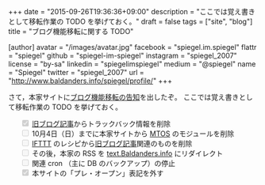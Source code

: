 +++
date = "2015-09-26T19:36:36+09:00"
description = "ここでは覚え書きとして移転作業の TODO を挙げておく。"
draft = false
tags = ["site", "blog"]
title = "ブログ機能移転に関する TODO"

[author]
  avatar = "/images/avatar.jpg"
  facebook = "spiegel.im.spiegel"
  flattr = "spiegel"
  github = "spiegel-im-spiegel"
  instagram = "spiegel_2007"
  license = "by-sa"
  linkedin = "spiegelimspiegel"
  medium = "@spiegel"
  name = "Spiegel"
  twitter = "spiegel_2007"
  url = "http://www.baldanders.info/spiegel/profile/"
+++

さて，本家サイトに[ブログ機能移転の告知](http://www.baldanders.info/spiegel/log2/000872.shtml)を出したぞ。
ここでは覚え書きとして移転作業の TODO を挙げておく。

<ul style="list-style:none;">
<li><input type="checkbox" name="todo" id="todo1" disabled="true" checked="checked"> <a href="http://www.baldanders.info/archives.shtml">旧ブログ記事</a>からトラックバック情報を削除</li>
<li><input type="checkbox" name="todo" id="todo2" disabled="true"> 10月4日（日）までに本家サイトから <a href="http://www.movabletype.jp/opensource/">MTOS</a> のモジュールを削除</li>
<li><input type="checkbox" name="todo" id="todo3" disabled="true"> <a href="https://ifttt.com/">IFTTT</a> のレシピから<a href="http://www.baldanders.info/archives.shtml">旧ブログ記事</a>関連のものを削除</li>
<li><input type="checkbox" name="todo" id="todo4" disabled="true"> その後，本家の RSS を <a href="http://text.baldanders.info/index.xml">text.Baldanders.info</a> にリダイレクト</li>
<li><input type="checkbox" name="todo" id="todo5" disabled="true"> 関連 cron （主に DB のバックアップ）の停止</li>
<li><input type="checkbox" name="todo" id="todo4" disabled="true" checked="checked"> 本サイトの「プレ・オープン」表記を外す</li>
</ul>

